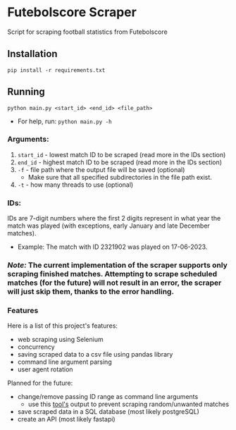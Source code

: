 # Futebolscore Scraper

Script for scraping football statistics from Futebolscore

## Installation

`pip install -r requirements.txt`

## Running

`python main.py <start_id> <end_id> <file_path>`

- For help, run: `python main.py -h`

### Arguments:

1. `start_id` - lowest match ID to be scraped (read more in the IDs section)
2. `end_id` - highest match ID to be scraped (read more in the IDs section)
3. `-f` - file path where the output file will be saved (optional)
   - Make sure that all specified subdirectories in the file path exist.
4. `-t` - how many threads to use (optional)

### IDs:

IDs are 7-digit numbers where the first 2 digits represent in what year the match was played (with exceptions, early January and late December matches).

- Example: The match with ID 2321902 was played on 17-06-2023.

### _Note:_ The current implementation of the scraper supports only scraping finished matches. Attempting to scrape scheduled matches (for the future) will not result in an error, the scraper will just skip them, thanks to the error handling.

### Features

Here is a list of this project's features:

- web scraping using Selenium
- concurrency
- saving scraped data to a csv file using pandas library
- command line argument parsing
- user agent rotation

Planned for the future:

- change/remove passing ID range as command line arguments
  - use this [tool's](https://github.com/stefanpetrovski1/futebolscore-matches-id-extractor) output to prevent scraping random/unwanted matches
- save scraped data in a SQL database (most likely postgreSQL)
- create an API (most likely fastapi)
